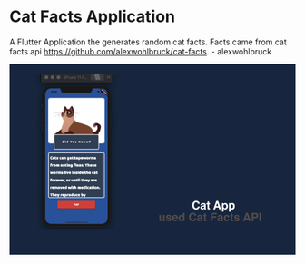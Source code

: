 # Cat Facts Application

A Flutter Application the generates random cat facts.
Facts came from cat facts api https://github.com/alexwohlbruck/cat-facts. - alexwohlbruck

![APP IMAGE](https://github.com/eivanliongson/cat-facts-app/blob/master/images/Cat%20Facts%20App.png)
